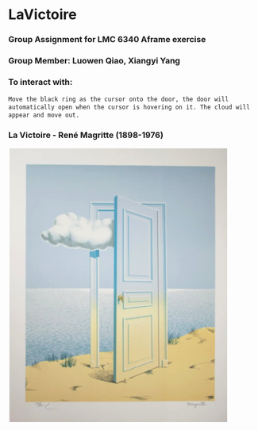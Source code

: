 # LaVictoire

### Group Assignment for LMC 6340 Aframe exercise
### Group Member: Luowen Qiao, Xiangyi Yang

### To interact with:
    Move the black ring as the cursor onto the door, the door will automatically open when the cursor is hovering on it. The cloud will appear and move out.

### La Victoire - René Magritte (1898-1976)
![Original 2D Image](/Lavictoire.png "Lavictoire")